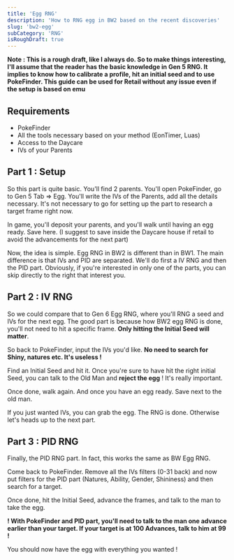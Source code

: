 ```yaml
---
title: 'Egg RNG'
description: 'How to RNG egg in BW2 based on the recent discoveries'
slug: 'bw2-egg'
subCategory: 'RNG'
isRoughDraft: true
---
```


**Note : This is a rough draft, like I always do. So to make things interesting, I'll assume that the reader has the basic knowledge in Gen 5 RNG. It implies to know how to calibrate a profile, hit an initial seed and to use PokeFinder. This guide can be used for Retail without any issue even if the setup is based on emu**

## Requirements
* PokeFinder 
* All the tools necessary based on your method (EonTimer, Luas)
* Access to the Daycare 
* IVs of your Parents

## Part 1 : Setup

So this part is quite basic. You'll find 2 parents. You'll open PokeFinder, go to Gen 5 Tab => Egg. You'll write the IVs of the Parents, add all the details necessary. It's not necessary to go for setting up the part to research a target frame right now.

In game, you'll deposit your parents, and you'll walk until having an egg ready. Save here. (I suggest to save inside the Daycare house if retail to avoid the advancements for the next part)

Now, the idea is simple. Egg RNG in BW2 is different than in BW1. The main difference is that IVs and PID are separated. We'll do first a IV RNG and then the PID part. Obviously, if you're interested in only one of the parts, you can skip directly to the right that interest you.

## Part 2 : IV RNG

So we could compare that to Gen 6 Egg RNG, where you'll RNG a seed and IVs for the next egg. The good part is because how BW2 egg RNG is done, you'll not need to hit a specific frame. **Only hitting the Initial Seed will matter**.

So back to PokeFinder, input the IVs you'd like. **No need to search for Shiny, natures etc. It's useless !**

Find an Initial Seed and hit it. Once you're sure to have hit the right initial Seed, you can talk to the Old Man and **reject the egg** ! It's really important.

Once done, walk again. And once you have an egg ready. Save next to the old man. 

If you just wanted IVs, you can grab the egg. The RNG is done. Otherwise let's heads up to the next part.

## Part 3 : PID RNG

Finally, the PID RNG part. In fact, this works the same as BW Egg RNG. 

Come back to PokeFinder. Remove all the IVs filters (0-31 back) and now put filters for the PID part (Natures, Ability, Gender, Shininess) and then search for a target.

Once done, hit the Initial Seed, advance the frames, and talk to the man to take the egg.

**! With PokeFinder and PID part, you'll need to talk to the man one advance earlier than your target. If your target is at 100 Advances, talk to him at 99 !**

You should now have the egg with everything you wanted !
